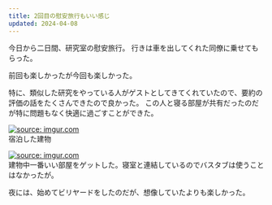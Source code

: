 ```yaml
---
title: 2回目の慰安旅行もいい感じ
updated: 2024-04-08
---
```


今日から二日間、研究室の慰安旅行。
行きは車を出してくれた同僚に乗せてもらった。

前回も楽しかったが今回も楽しかった。

特に、類似した研究をやっている人がゲストとしてきてくれていたので、要約の評価の話をたくさんできたので良かった。
この人と寝る部屋が共有だったのだが特に問題もなく快適に過ごすことができた。

<a href="https://imgur.com/AaeOvYP"><img src="https://i.imgur.com/AaeOvYP.jpg" title="source: imgur.com" /></a>  
宿泊した建物

<a href="https://imgur.com/KgszLf1"><img src="https://i.imgur.com/KgszLf1.jpg" title="source: imgur.com" /></a>  
建物中一番いい部屋をゲットした。寝室と連結しているのでバスタブは使うことはなかったが。

夜には、始めてビリヤードをしたのだが、想像していたよりも楽しかった。
